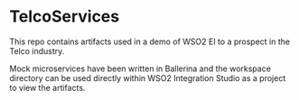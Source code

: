 # TelcoServices

This repo contains artifacts used in a demo of WSO2 EI to a prospect in the Telco industry.

Mock microservices have been written in Ballerina and the workspace directory can be used directly within WSO2 Integration Studio as a project to view the artifacts.


